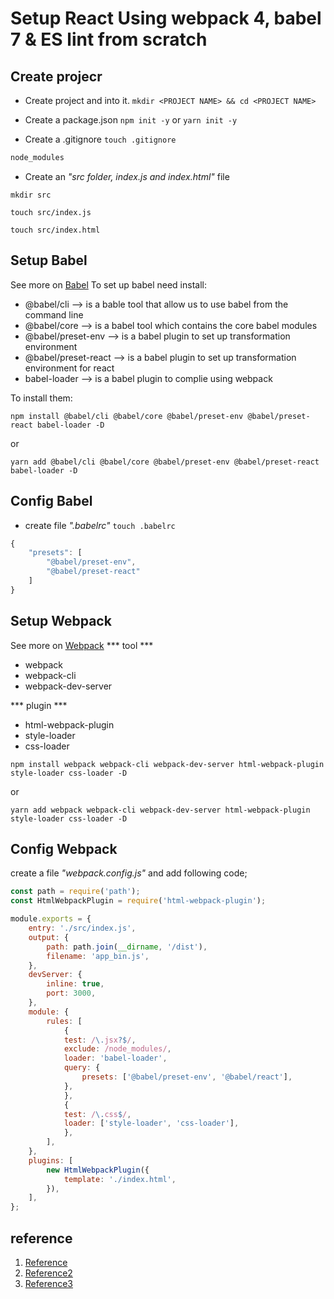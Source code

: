 # Setup React Using webpack 4, babel 7 & ES lint from scratch
## Create projecr
- Create project and into it.
`mkdir <PROJECT NAME> && cd <PROJECT NAME>`

- Create a package.json
`npm init -y` or `yarn init -y`

- Create a .gitignore
`touch .gitignore`

```javascript
node_modules
```

- Create an *"src folder, index.js and index.html"* file

`mkdir src`

`touch src/index.js`

`touch src/index.html`

## Setup Babel
See more on [Babel](https://babeljs.io/docs/en/index.html)
To set up babel need install:
- @babel/cli            --> is a bable tool that allow us to use babel from the command line
- @babel/core           --> is a babel tool which contains the core babel modules
- @babel/preset-env     --> is a babel plugin to set up transformation environment
- @babel/preset-react   --> is a babel plugin to set up transformation environment for react
- babel-loader          --> is a babel plugin to complie using webpack

To install them:

`npm install @babel/cli @babel/core @babel/preset-env @babel/preset-react babel-loader -D`

or

`yarn add @babel/cli @babel/core @babel/preset-env @babel/preset-react babel-loader -D`

## Config Babel
- create file *".babelrc"*
`touch .babelrc`

```javascript
{
    "presets": [
        "@babel/preset-env",
        "@babel/preset-react"
    ]
}
```
## Setup Webpack
See more on [Webpack](https://webpack.js.org/concepts/)
*** tool ***
- webpack
- webpack-cli
- webpack-dev-server

*** plugin ***
- html-webpack-plugin
- style-loader
- css-loader

`npm install webpack webpack-cli webpack-dev-server html-webpack-plugin style-loader css-loader -D`

or

`yarn add webpack webpack-cli webpack-dev-server html-webpack-plugin style-loader css-loader -D`

## Config Webpack
create a file *"webpack.config.js"* and add following code;

```javascript
const path = require('path');
const HtmlWebpackPlugin = require('html-webpack-plugin');

module.exports = {
    entry: './src/index.js',
    output: {
        path: path.join(__dirname, '/dist'),
        filename: 'app_bin.js',
    },
    devServer: {
        inline: true,
        port: 3000,
    },
    module: {
        rules: [
            {
            test: /\.jsx?$/,
            exclude: /node_modules/,
            loader: 'babel-loader',
            query: {
                presets: ['@babel/preset-env', '@babel/react'],
            },
            },
            {
            test: /\.css$/,
            loader: ['style-loader', 'css-loader'],
            },
        ],
    },
    plugins: [
        new HtmlWebpackPlugin({
            template: './index.html',
        }),
    ],
};
```

## reference
1. [Reference](https://blog.usejournal.com/setup-react-using-webpack4-babel-7-and-eslint-airbnb-styling-d69c4b2e1da9)
1. [Reference2](https://blog.usejournal.com/setting-up-react-webpack-4-babel-7-from-scratch-2019-b771dca2f637)
1. [Reference3](https://engineering.thinknet.co.th/tutorial-%E0%B9%80%E0%B8%8B%E0%B9%87%E0%B8%95%E0%B8%AD%E0%B8%B1%E0%B8%9E-webpack-%E0%B9%81%E0%B8%A5%E0%B8%B0-react-%E0%B8%95%E0%B8%B1%E0%B9%89%E0%B8%87%E0%B9%81%E0%B8%95%E0%B9%88%E0%B9%80%E0%B8%A3%E0%B8%B4%E0%B9%88%E0%B8%A1%E0%B8%95%E0%B9%89%E0%B8%99%E0%B8%88%E0%B8%99-deploy-fa3d53e96469)